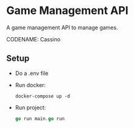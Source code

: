 # Game Management API

A game management API to manage games.

CODENAME: Cassino

## Setup

- Do a .env file

- Run docker:

    ``` shell
    docker-compose up -d
    ```

- Run project:

    ``` go
    go run main.go run
    ```
